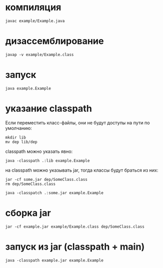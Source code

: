 # компиляция

`javac example/Example.java`

# дизассемблирование

`javap -v example/Example.class`

# запуск

`java example.Example`

# указание classpath

Если переместить класс-файлы, они не будут доступы на пути по умолчанию:

`mkdir lib`  
`mv dep lib/dep`

classpath можно указать явно:

`java -classpath .:lib example.Example`

на classpath можно указывать jar, тогда классы будут браться из них:

`jar -cf some.jar dep/SomeClass.class`  
`rm dep/SomeClass.class`

`java -classpatch .:some.jar example.Example`

# сборка jar

`jar -cf example.jar example/Example.class dep/SomeClass.class`

# запуск из jar (classpath + main)

`java -classpath example.jar example.Example`